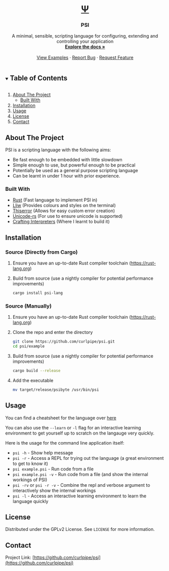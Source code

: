 <!-- PROJECT LOGO -->
<br />
<p align="center">
  <a href="https://github.com/curlpipe/psi">
    <h1 align="center">Ψ</h1>
  </a>

  <h3 align="center">PSI</h3>

  <p align="center">
     A minimal, sensible, scripting language for configuring, extending and controlling your application 
    <br />
    <a href="https://github.com/curlpipe/psi"><strong>Explore the docs »</strong></a>
    <br />
    <br />
    <a href="https://github.com/curlpipe/psi">View Examples</a>
    ·
    <a href="https://github.com/curlpipe/psi/issues">Report Bug</a>
    ·
    <a href="https://github.com/curlpipe/psi/issues">Request Feature</a>
  </p>
</p>



<!-- TABLE OF CONTENTS -->
<details open="open">
  <summary><h2 style="display: inline-block">Table of Contents</h2></summary>
  <ol>
    <li>
      <a href="#about-the-project">About The Project</a>
      <ul>
        <li><a href="#built-with">Built With</a></li>
      </ul>
    </li>
    <li><a href="#installation">Installation</a></li>
    <li><a href="#usage">Usage</a></li>
    <li><a href="#license">License</a></li>
    <li><a href="#contact">Contact</a></li>
  </ol>
</details>



<!-- ABOUT THE PROJECT -->
## About The Project

PSI is a scripting language with the following aims:

- Be fast enough to be embedded with little slowdown
- Simple enough to use, but powerful enough to be practical
- Potentially be used as a general purpose scripting language
- Can be learnt in under 1 hour with prior experience.

### Built With

* [Rust](https://rust-lang.org) (Fast language to implement PSI in)
* [Lliw](https://github.com/curlpipe/lliw) (Provides colours and styles on the terminal)
* [Thiserror](https://github.com/dtolnay/thiserror) (Allows for easy custom error creation)
* [Unicode-rs](https://unicode-rs.github.io/) (For use to ensure unicode is supported)
* [Crafting Interpreters](https://craftinginterpreters.com) (Where I learnt to build it)

## Installation
<!--
### Binary
1. Install `curl` in your distro
2. Run the command
   
   ```sh
   curl -o /usr/bin/psi https://github.com/curlpipe/psi/release/...
   ```
3. You now have the `psi` executable ready to go
-->

### Source (Directly from Cargo)
1. Ensure you have an up-to-date Rust compiler toolchain (https://rust-lang.org)
2. Build from source (use a nightly compiler for potential performance improvements)
   
   ```sh
   cargo install psi-lang
   ```

### Source (Manually)
1. Ensure you have an up-to-date Rust compiler toolchain (https://rust-lang.org)
2. Clone the repo and enter the directory
   
   ```sh
   git clone https://github.com/curlpipe/psi.git
   cd psi/example
   ```
3. Build from source (use a nightly compiler for potential performance improvements)
   
   ```sh
   cargo build --release
   ```
4. Add the executable

   ```sh
   mv target/release/psibyte /usr/bin/psi
   ```

<!-- USAGE EXAMPLES -->
## Usage

You can find a cheatsheet for the language over [here](https://docs.rs/psi-lang)

You can also use the `--learn` or `-l` flag for an interactive learning environment to get yourself up to scratch on the langauge very quickly.

Here is the usage for the command line application itself:

- `psi -h` - Show help message
- `psi -r` - Access a REPL for trying out the language (a great environment to get to know it)
- `psi example.psi` - Run code from a file
- `psi example.psi -v` - Run code from a file (and show the internal workings of PSI)
- `psi -rv` or `psi -r -v` - Combine the repl and verbose argument to interactively show the internal workings
- `psi -l` - Access an interactive learning environment to learn the language quickly

<!-- LICENSE -->
## License

Distributed under the GPLv2 License. See `LICENSE` for more information.

<!-- CONTACT -->
## Contact

Project Link: [https://github.com/curlpipe/psi](https://github.com/curlpipe/psi)
